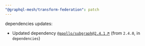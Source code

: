 ```yaml
---
"@graphql-mesh/transform-federation": patch
---
```

dependencies updates:
  - Updated dependency [`@apollo/subgraph@2.4.1` ↗︎](https://www.npmjs.com/package/@apollo/subgraph/v/2.4.1) (from `2.4.0`, in `dependencies`)

